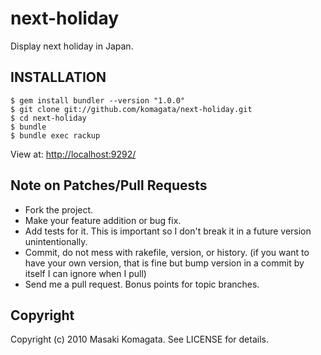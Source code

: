 # next-holiday

Display next holiday in Japan.

## INSTALLATION

    $ gem install bundler --version "1.0.0"
    $ git clone git://github.com/komagata/next-holiday.git
    $ cd next-holiday
    $ bundle
    $ bundle exec rackup

View at: [http://localhost:9292/](http://localhost:9292/)

## Note on Patches/Pull Requests

* Fork the project.
* Make your feature addition or bug fix.
* Add tests for it. This is important so I don't break it in a
  future version unintentionally.
* Commit, do not mess with rakefile, version, or history.
  (if you want to have your own version, that is fine but
  bump version in a commit by itself I can ignore when I pull)
* Send me a pull request. Bonus points for topic branches.

## Copyright

Copyright (c) 2010 Masaki Komagata. See LICENSE for details.
